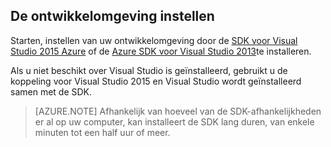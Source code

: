 ## <a name="setupdevenv"></a>De ontwikkelomgeving instellen

Starten, instellen van uw ontwikkelomgeving door de [SDK voor Visual Studio 2015 Azure](http://go.microsoft.com/fwlink/?linkid=518003) of de [Azure SDK voor Visual Studio 2013](http://go.microsoft.com/fwlink/?LinkID=324322)te installeren.

Als u niet beschikt over Visual Studio is geïnstalleerd, gebruikt u de koppeling voor Visual Studio 2015 en Visual Studio wordt geïnstalleerd samen met de SDK.

>[AZURE.NOTE] Afhankelijk van hoeveel van de SDK-afhankelijkheden er al op uw computer, kan installeert de SDK lang duren, van enkele minuten tot een half uur of meer.
